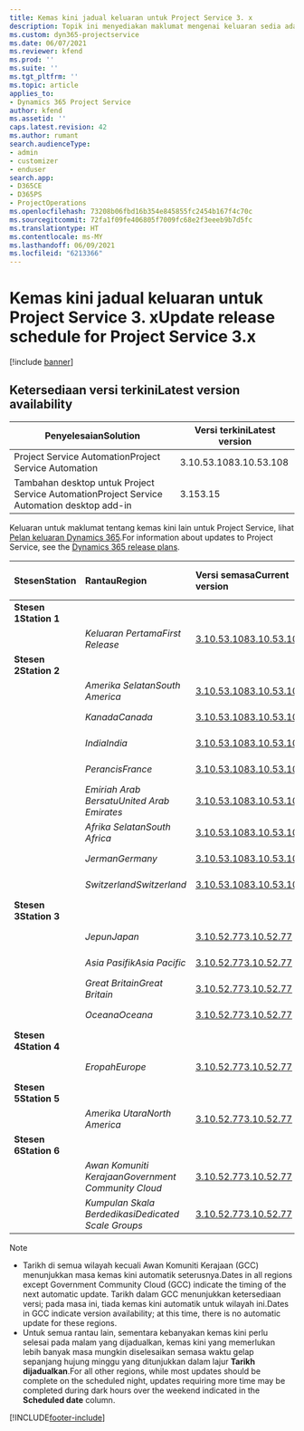 ```yaml
---
title: Kemas kini jadual keluaran untuk Project Service 3. x
description: Topik ini menyediakan maklumat mengenai keluaran sedia ada dan akan datang bagi Dynamics 365 Project Service Automation.
ms.custom: dyn365-projectservice
ms.date: 06/07/2021
ms.reviewer: kfend
ms.prod: ''
ms.suite: ''
ms.tgt_pltfrm: ''
ms.topic: article
applies_to:
- Dynamics 365 Project Service
author: kfend
ms.assetid: ''
caps.latest.revision: 42
ms.author: rumant
search.audienceType:
- admin
- customizer
- enduser
search.app:
- D365CE
- D365PS
- ProjectOperations
ms.openlocfilehash: 73208b06fbd16b354e845855fc2454b167f4c70c
ms.sourcegitcommit: 72fa1f09fe406805f7009fc68e2f3eeeb9b7d5fc
ms.translationtype: HT
ms.contentlocale: ms-MY
ms.lasthandoff: 06/09/2021
ms.locfileid: "6213366"
---
```

# <a name="update-release-schedule-for-project-service-3x"></a><span data-ttu-id="7c902-103">Kemas kini jadual keluaran untuk Project Service 3. x</span><span class="sxs-lookup"><span data-stu-id="7c902-103">Update release schedule for Project Service 3.x</span></span>

[!include [banner](../includes/psa-now-project-operations.md)]

## <a name="latest-version-availability"></a><span data-ttu-id="7c902-104">Ketersediaan versi terkini</span><span class="sxs-lookup"><span data-stu-id="7c902-104">Latest version availability</span></span>

| <span data-ttu-id="7c902-105">Penyelesaian</span><span class="sxs-lookup"><span data-stu-id="7c902-105">Solution</span></span>  | <span data-ttu-id="7c902-106">Versi terkini</span><span class="sxs-lookup"><span data-stu-id="7c902-106">Latest version</span></span> |
|-------|----|
| <span data-ttu-id="7c902-107">Project Service Automation</span><span class="sxs-lookup"><span data-stu-id="7c902-107">Project Service Automation</span></span>    | <span data-ttu-id="7c902-108">3.10.53.108</span><span class="sxs-lookup"><span data-stu-id="7c902-108">3.10.53.108</span></span> |
| <span data-ttu-id="7c902-109">Tambahan desktop untuk Project Service Automation</span><span class="sxs-lookup"><span data-stu-id="7c902-109">Project Service Automation desktop add-in</span></span>                | <span data-ttu-id="7c902-110">3.15</span><span class="sxs-lookup"><span data-stu-id="7c902-110">3.15</span></span>          |

<span data-ttu-id="7c902-111">Keluaran untuk maklumat tentang kemas kini lain untuk Project Service, lihat [Pelan keluaran Dynamics 365](/dynamics365/release-plans/).</span><span class="sxs-lookup"><span data-stu-id="7c902-111">For information about updates to Project Service, see the [Dynamics 365 release plans](/dynamics365/release-plans/).</span></span> 

| <span data-ttu-id="7c902-112">Stesen</span><span class="sxs-lookup"><span data-stu-id="7c902-112">Station</span></span>  | <span data-ttu-id="7c902-113">Rantau</span><span class="sxs-lookup"><span data-stu-id="7c902-113">Region</span></span> | <span data-ttu-id="7c902-114">Versi semasa</span><span class="sxs-lookup"><span data-stu-id="7c902-114">Current version</span></span> | <span data-ttu-id="7c902-115">Versi seterusnya</span><span class="sxs-lookup"><span data-stu-id="7c902-115">Next version</span></span> |  <span data-ttu-id="7c902-116">Tarikh dijadualkan</span><span class="sxs-lookup"><span data-stu-id="7c902-116">Scheduled date</span></span>
| :---   | :---   | :---   | :---   |:---   |         
|<span data-ttu-id="7c902-117"><strong>Stesen 1</strong></span><span class="sxs-lookup"><span data-stu-id="7c902-117"><strong>Station 1</strong></span></span> | |  |  | |
| | <span data-ttu-id="7c902-118"><i>Keluaran Pertama</i></span><span class="sxs-lookup"><span data-stu-id="7c902-118"><i>First Release</i></span></span> | [<span data-ttu-id="7c902-119">3.10.53.108</span><span class="sxs-lookup"><span data-stu-id="7c902-119">3.10.53.108</span></span>](whats-new-ur-32.md) | <span data-ttu-id="7c902-120">TBD</span><span class="sxs-lookup"><span data-stu-id="7c902-120">TBD</span></span> | <span data-ttu-id="7c902-121">02 Julai 2021</span><span class="sxs-lookup"><span data-stu-id="7c902-121">July 02, 2021</span></span>
|<span data-ttu-id="7c902-122"><strong>Stesen 2</strong></span><span class="sxs-lookup"><span data-stu-id="7c902-122"><strong>Station 2</strong></span></span> | |  |  | |
| | <span data-ttu-id="7c902-123"><i>Amerika Selatan</i></span><span class="sxs-lookup"><span data-stu-id="7c902-123"><i>South America</i></span></span> | [<span data-ttu-id="7c902-124">3.10.53.108</span><span class="sxs-lookup"><span data-stu-id="7c902-124">3.10.53.108</span></span>](whats-new-ur-32.md) | <span data-ttu-id="7c902-125">TBD</span><span class="sxs-lookup"><span data-stu-id="7c902-125">TBD</span></span> | <span data-ttu-id="7c902-126">09 Julai 2021</span><span class="sxs-lookup"><span data-stu-id="7c902-126">July 09, 2021</span></span>
| | <span data-ttu-id="7c902-127"><i>Kanada</i></span><span class="sxs-lookup"><span data-stu-id="7c902-127"><i>Canada</i></span></span> | [<span data-ttu-id="7c902-128">3.10.53.108</span><span class="sxs-lookup"><span data-stu-id="7c902-128">3.10.53.108</span></span>](whats-new-ur-32.md) | <span data-ttu-id="7c902-129">TBD</span><span class="sxs-lookup"><span data-stu-id="7c902-129">TBD</span></span> | <span data-ttu-id="7c902-130">09 Julai 2021</span><span class="sxs-lookup"><span data-stu-id="7c902-130">July 09, 2021</span></span>
| | <span data-ttu-id="7c902-131"><i>India</i></span><span class="sxs-lookup"><span data-stu-id="7c902-131"><i>India</i></span></span> | [<span data-ttu-id="7c902-132">3.10.53.108</span><span class="sxs-lookup"><span data-stu-id="7c902-132">3.10.53.108</span></span>](whats-new-ur-32.md) | <span data-ttu-id="7c902-133">TBD</span><span class="sxs-lookup"><span data-stu-id="7c902-133">TBD</span></span> | <span data-ttu-id="7c902-134">09 Julai 2021</span><span class="sxs-lookup"><span data-stu-id="7c902-134">July 09, 2021</span></span>
| | <span data-ttu-id="7c902-135"><i>Perancis</i></span><span class="sxs-lookup"><span data-stu-id="7c902-135"><i>France</i></span></span> | [<span data-ttu-id="7c902-136">3.10.53.108</span><span class="sxs-lookup"><span data-stu-id="7c902-136">3.10.53.108</span></span>](whats-new-ur-32.md) | <span data-ttu-id="7c902-137">TBD</span><span class="sxs-lookup"><span data-stu-id="7c902-137">TBD</span></span> | <span data-ttu-id="7c902-138">09 Julai 2021</span><span class="sxs-lookup"><span data-stu-id="7c902-138">July 09, 2021</span></span>
| | <span data-ttu-id="7c902-139"><i>Emiriah Arab Bersatu</i></span><span class="sxs-lookup"><span data-stu-id="7c902-139"><i>United Arab Emirates</i></span></span> | [<span data-ttu-id="7c902-140">3.10.53.108</span><span class="sxs-lookup"><span data-stu-id="7c902-140">3.10.53.108</span></span>](whats-new-ur-32.md) | <span data-ttu-id="7c902-141">TBD</span><span class="sxs-lookup"><span data-stu-id="7c902-141">TBD</span></span> | <span data-ttu-id="7c902-142">09 Julai 2021</span><span class="sxs-lookup"><span data-stu-id="7c902-142">July 09, 2021</span></span>
| | <span data-ttu-id="7c902-143"><i>Afrika Selatan</i></span><span class="sxs-lookup"><span data-stu-id="7c902-143"><i>South Africa</i></span></span> | [<span data-ttu-id="7c902-144">3.10.53.108</span><span class="sxs-lookup"><span data-stu-id="7c902-144">3.10.53.108</span></span>](whats-new-ur-32.md) | <span data-ttu-id="7c902-145">TBD</span><span class="sxs-lookup"><span data-stu-id="7c902-145">TBD</span></span> | <span data-ttu-id="7c902-146">09 Julai 2021</span><span class="sxs-lookup"><span data-stu-id="7c902-146">July 09, 2021</span></span>
| | <span data-ttu-id="7c902-147"><i>Jerman</i></span><span class="sxs-lookup"><span data-stu-id="7c902-147"><i>Germany</i></span></span> | [<span data-ttu-id="7c902-148">3.10.53.108</span><span class="sxs-lookup"><span data-stu-id="7c902-148">3.10.53.108</span></span>](whats-new-ur-32.md) | <span data-ttu-id="7c902-149">TBD</span><span class="sxs-lookup"><span data-stu-id="7c902-149">TBD</span></span> | <span data-ttu-id="7c902-150">09 Julai 2021</span><span class="sxs-lookup"><span data-stu-id="7c902-150">July 09, 2021</span></span>
| | <span data-ttu-id="7c902-151"><i>Switzerland</i></span><span class="sxs-lookup"><span data-stu-id="7c902-151"><i>Switzerland</i></span></span> | [<span data-ttu-id="7c902-152">3.10.53.108</span><span class="sxs-lookup"><span data-stu-id="7c902-152">3.10.53.108</span></span>](whats-new-ur-32.md) | <span data-ttu-id="7c902-153">TBD</span><span class="sxs-lookup"><span data-stu-id="7c902-153">TBD</span></span> | <span data-ttu-id="7c902-154">09 Julai 2021</span><span class="sxs-lookup"><span data-stu-id="7c902-154">July 09, 2021</span></span>
|<span data-ttu-id="7c902-155"><strong>Stesen 3</strong></span><span class="sxs-lookup"><span data-stu-id="7c902-155"><strong>Station 3</strong></span></span> | |  |  | |
| | <span data-ttu-id="7c902-156"><i>Jepun</i></span><span class="sxs-lookup"><span data-stu-id="7c902-156"><i>Japan</i></span></span> | [<span data-ttu-id="7c902-157">3.10.52.77</span><span class="sxs-lookup"><span data-stu-id="7c902-157">3.10.52.77</span></span>](whats-new-ur-31.md) | [<span data-ttu-id="7c902-158">3.10.53.108</span><span class="sxs-lookup"><span data-stu-id="7c902-158">3.10.53.108</span></span>](whats-new-ur-32.md) | <span data-ttu-id="7c902-159">11 Jun 2021</span><span class="sxs-lookup"><span data-stu-id="7c902-159">June 11, 2021</span></span>
| | <span data-ttu-id="7c902-160"><i>Asia Pasifik</i></span><span class="sxs-lookup"><span data-stu-id="7c902-160"><i>Asia Pacific</i></span></span> | [<span data-ttu-id="7c902-161">3.10.52.77</span><span class="sxs-lookup"><span data-stu-id="7c902-161">3.10.52.77</span></span>](whats-new-ur-31.md) | [<span data-ttu-id="7c902-162">3.10.53.108</span><span class="sxs-lookup"><span data-stu-id="7c902-162">3.10.53.108</span></span>](whats-new-ur-32.md) | <span data-ttu-id="7c902-163">11 Jun 2021</span><span class="sxs-lookup"><span data-stu-id="7c902-163">June 11, 2021</span></span>
| | <span data-ttu-id="7c902-164"><i>Great Britain</i></span><span class="sxs-lookup"><span data-stu-id="7c902-164"><i>Great Britain</i></span></span> | [<span data-ttu-id="7c902-165">3.10.52.77</span><span class="sxs-lookup"><span data-stu-id="7c902-165">3.10.52.77</span></span>](whats-new-ur-31.md) | [<span data-ttu-id="7c902-166">3.10.53.108</span><span class="sxs-lookup"><span data-stu-id="7c902-166">3.10.53.108</span></span>](whats-new-ur-32.md) | <span data-ttu-id="7c902-167">11 Jun 2021</span><span class="sxs-lookup"><span data-stu-id="7c902-167">June 11, 2021</span></span>
| | <span data-ttu-id="7c902-168"><i>Oceana</i></span><span class="sxs-lookup"><span data-stu-id="7c902-168"><i>Oceana</i></span></span> | [<span data-ttu-id="7c902-169">3.10.52.77</span><span class="sxs-lookup"><span data-stu-id="7c902-169">3.10.52.77</span></span>](whats-new-ur-31.md) | [<span data-ttu-id="7c902-170">3.10.53.108</span><span class="sxs-lookup"><span data-stu-id="7c902-170">3.10.53.108</span></span>](whats-new-ur-32.md) | <span data-ttu-id="7c902-171">11 Jun 2021</span><span class="sxs-lookup"><span data-stu-id="7c902-171">June 11, 2021</span></span>
|<span data-ttu-id="7c902-172"><strong>Stesen 4</strong></span><span class="sxs-lookup"><span data-stu-id="7c902-172"><strong>Station 4</strong></span></span> | |  |  | |
| | <span data-ttu-id="7c902-173"><i>Eropah</i></span><span class="sxs-lookup"><span data-stu-id="7c902-173"><i>Europe</i></span></span> | [<span data-ttu-id="7c902-174">3.10.52.77</span><span class="sxs-lookup"><span data-stu-id="7c902-174">3.10.52.77</span></span>](whats-new-ur-31.md) | [<span data-ttu-id="7c902-175">3.10.53.108</span><span class="sxs-lookup"><span data-stu-id="7c902-175">3.10.53.108</span></span>](whats-new-ur-32.md) | <span data-ttu-id="7c902-176">18 Jun 2021</span><span class="sxs-lookup"><span data-stu-id="7c902-176">June 18, 2021</span></span>
|<span data-ttu-id="7c902-177"><strong>Stesen 5</strong></span><span class="sxs-lookup"><span data-stu-id="7c902-177"><strong>Station 5</strong></span></span> | |  |  | |
| | <span data-ttu-id="7c902-178"><i>Amerika Utara</i></span><span class="sxs-lookup"><span data-stu-id="7c902-178"><i>North America</i></span></span> | [<span data-ttu-id="7c902-179">3.10.52.77</span><span class="sxs-lookup"><span data-stu-id="7c902-179">3.10.52.77</span></span>](whats-new-ur-31.md) | [<span data-ttu-id="7c902-180">3.10.53.108</span><span class="sxs-lookup"><span data-stu-id="7c902-180">3.10.53.108</span></span>](whats-new-ur-32.md) | <span data-ttu-id="7c902-181">25 Jun 2021</span><span class="sxs-lookup"><span data-stu-id="7c902-181">June 25, 2021</span></span>
|<span data-ttu-id="7c902-182"><strong>Stesen 6</strong></span><span class="sxs-lookup"><span data-stu-id="7c902-182"><strong>Station 6</strong></span></span> | |  |  | |
| | <span data-ttu-id="7c902-183"><i>Awan Komuniti Kerajaan</i></span><span class="sxs-lookup"><span data-stu-id="7c902-183"><i>Government Community Cloud</i></span></span> | [<span data-ttu-id="7c902-184">3.10.52.77</span><span class="sxs-lookup"><span data-stu-id="7c902-184">3.10.52.77</span></span>](whats-new-ur-31.md) | [<span data-ttu-id="7c902-185">3.10.53.108</span><span class="sxs-lookup"><span data-stu-id="7c902-185">3.10.53.108</span></span>](whats-new-ur-32.md) | <span data-ttu-id="7c902-186">25 Jun 2021</span><span class="sxs-lookup"><span data-stu-id="7c902-186">June 25, 2021</span></span>
| | <span data-ttu-id="7c902-187"><i>Kumpulan Skala Berdedikasi</i></span><span class="sxs-lookup"><span data-stu-id="7c902-187"><i>Dedicated Scale Groups</i></span></span> | [<span data-ttu-id="7c902-188">3.10.52.77</span><span class="sxs-lookup"><span data-stu-id="7c902-188">3.10.52.77</span></span>](whats-new-ur-31.md) | [<span data-ttu-id="7c902-189">3.10.53.108</span><span class="sxs-lookup"><span data-stu-id="7c902-189">3.10.53.108</span></span>](whats-new-ur-32.md) | <span data-ttu-id="7c902-190">02 Julai 2021</span><span class="sxs-lookup"><span data-stu-id="7c902-190">July 02, 2021</span></span>

>[!Note]
> - <span data-ttu-id="7c902-191">Tarikh di semua wilayah kecuali Awan Komuniti Kerajaan (GCC) menunjukkan masa kemas kini automatik seterusnya.</span><span class="sxs-lookup"><span data-stu-id="7c902-191">Dates in all regions except Government Community Cloud (GCC) indicate the timing of the next automatic update.</span></span> <span data-ttu-id="7c902-192">Tarikh dalam GCC menunjukkan ketersediaan versi; pada masa ini, tiada kemas kini automatik untuk wilayah ini.</span><span class="sxs-lookup"><span data-stu-id="7c902-192">Dates in GCC indicate version availability; at this time, there is no automatic update for these regions.</span></span>
> - <span data-ttu-id="7c902-193">Untuk semua rantau lain, sementara kebanyakan kemas kini perlu selesai pada malam yang dijadualkan, kemas kini yang memerlukan lebih banyak masa mungkin diselesaikan semasa waktu gelap sepanjang hujung minggu yang ditunjukkan dalam lajur **Tarikh dijadualkan**.</span><span class="sxs-lookup"><span data-stu-id="7c902-193">For all other regions, while most updates should be complete on the scheduled night, updates requiring more time may be completed during dark hours over the weekend indicated in the **Scheduled date** column.</span></span>


[!INCLUDE[footer-include](../includes/footer-banner.md)]
